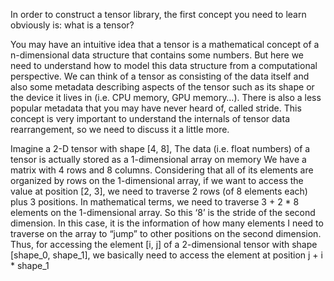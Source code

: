 In order to construct a tensor library, the first concept you need to learn obviously is: what is a tensor?

You may have an intuitive idea that a tensor is a mathematical concept of a n-dimensional data structure that contains some numbers. But here we need to understand how to model this data structure from a computational perspective. We can think of a tensor as consisting of the data itself and also some metadata describing aspects of the tensor such as its shape or the device it lives in (i.e. CPU memory, GPU memory…). There is also a less popular metadata that you may have never heard of, called stride. This concept is very important to understand the internals of tensor data rearrangement, so we need to discuss it a little more.

Imagine a 2-D tensor with shape [4, 8], The data (i.e. float numbers) of a tensor is actually stored as a 1-dimensional array on memory We have a matrix with 4 rows and 8 columns. Considering that all of its elements are organized by rows on the 1-dimensional array, if we want to access the value at position [2, 3], we need to traverse 2 rows (of 8 elements each) plus 3 positions. In mathematical terms, we need to traverse 3 + 2 * 8 elements on the 1-dimensional array. So this ‘8’ is the stride of the second dimension. In this case, it is the information of how many elements I need to traverse on the array to “jump” to other positions on the second dimension. Thus, for accessing the element [i, j] of a 2-dimensional tensor with shape [shape_0, shape_1], we basically need to access the element at position j + i * shape_1

